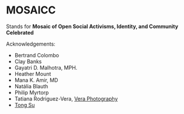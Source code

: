 # MOSAICC

Stands for **Mosaic of Open Social Activisms, Identity, and Community Celebrated**


Acknowledgements:
- Bertrand Colombo
- Clay Banks
- Gayatri D. Malhotra, MPH.
- Heather Mount
- Mana K. Amir, MD
- Natália Blauth
- Philip Myrtorp
- Tatiana Rodriguez-Vera, [Vera Photography](https://www.veraphotography.site/)
- [Tong Su](https://unsplash.com/@tongsu)
